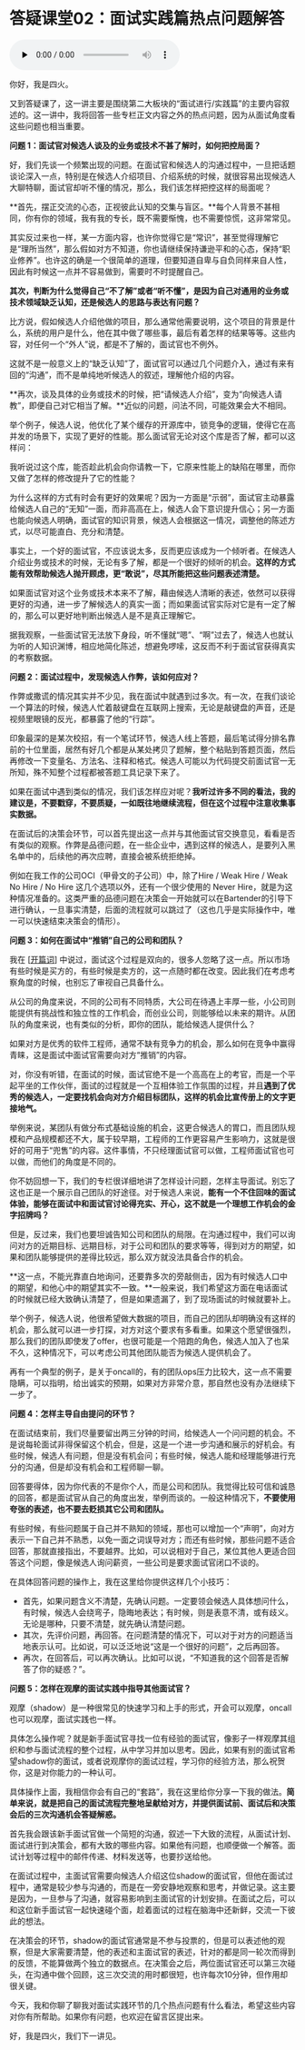 # 答疑课堂02：面试实践篇热点问题解答

<audio id="audio" title="答疑课堂02：面试实践篇热点问题解答" controls="" preload="none"><source id="mp3" src="https://static001.geekbang.org/resource/audio/57/d5/5731b3a6d17e50a2824ca6a15afa8bd5.mp3"></audio>

你好，我是四火。

又到答疑课了，这一讲主要是围绕第二大板块的“面试进行/实践篇”的主要内容叙述的。这一讲中，我将回答一些专栏正文内容之外的热点问题，因为从面试角度看这些问题也相当重要。

**问题 1：面试官对候选人谈及的业务或技术不甚了解时，如何把控局面？**

好，我们先谈一个频繁出现的问题。在面试官和候选人的沟通过程中，一旦把话题谈论深入一点，特别是在候选人介绍项目、介绍系统的时候，就很容易出现候选人大聊特聊，面试官却听不懂的情况，那么，我们该怎样把控这样的局面呢？

**首先，摆正交流的心态，正视彼此认知的交集与盲区。**每个人背景不甚相同，你有你的领域，我有我的专长，既不需要惭愧，也不需要惊慌，这非常常见。

其实反过来也一样，某一方面内容，也许你觉得它是“常识”，甚至觉得理解它是“理所当然”，那么假如对方不知道，你也请继续保持谦逊平和的心态，保持“职业修养”。也许这的确是一个很简单的道理，但要知道自卑与自负同样来自人性，因此有时候这一点并不容易做到，需要时不时提醒自己。

**其次，判断为什么觉得自己“不了解”或者“听不懂”，是因为自己对通用的业务或技术领域缺乏认知，还是候选人的思路与表达有问题？**

比方说，假如候选人介绍他做的项目，那么通常他需要说明，这个项目的背景是什么，系统的用户是什么，他在其中做了哪些事，最后有着怎样的结果等等。这些内容，对任何一个“外人”说，都是不了解的，面试官也不例外。

这就不是一般意义上的“缺乏认知”了，面试官可以通过几个问题介入，通过有来有回的“沟通”，而不是单纯地听候选人的叙述，理解他介绍的内容。

**再次，谈及具体的业务或技术的时候，把“请候选人介绍”，变为“向候选人请教”，即便自己对它相当了解。**近似的问题，问法不同，可能效果会大不相同。

举个例子，候选人说，他优化了某个缓存的开源库中，锁竞争的逻辑，使得它在高并发的场景下，实现了更好的性能。那么面试官无论对这个库是否了解，都可以这样问：

> 
我听说过这个库，能否趁此机会向你请教一下，它原来性能上的缺陷在哪里，而你又做了怎样的修改提升了它的性能？


为什么这样的方式有时会有更好的效果呢？因为一方面是“示弱”，面试官主动暴露给候选人自己的“无知”一面，而非高高在上，候选人会下意识提升信心；另一方面也能向候选人明确，面试官的知识背景，候选人会根据这一情况，调整他的陈述方式，以尽可能直白、充分和清楚。

事实上，一个好的面试官，不应该说太多，反而更应该成为一个倾听者。在候选人介绍业务或技术的时候，无论有多了解，都是一个很好的倾听的机会。**这样的方式能有效帮助候选人抛开顾虑，更“敢说”，尽其所能把这些问题表述清楚。**

如果面试官对这个业务或技术本来不了解，藉由候选人清晰的表述，依然可以获得更好的沟通，进一步了解候选人的真实一面；而如果面试官实际对它是有一定了解的，那么可以更好地判断出候选人是不是真正理解它。

据我观察，一些面试官无法放下身段，听不懂就“嗯”、“啊”过去了，候选人也就认为听的人知识渊博，相应地简化陈述，想避免啰嗦，这反而不利于面试官获得真实的考察数据。

**问题 2：面试过程中，发现候选人作弊，该如何应对？**

作弊或撒谎的情况其实并不少见，我在面试中就遇到过多次。有一次，在我们谈论一个算法的时候，候选人忙着敲键盘在互联网上搜索，无论是敲键盘的声音，还是视频里眼镜的反光，都暴露了他的“行踪”。

印象最深的是某次校招，有一个笔试环节，候选人线上答题，最后笔试得分排名靠前的十位里面，居然有好几个都是从某处拷贝了题解，整个粘贴到答题页面，然后再修改一下变量名、方法名、注释和格式。候选人可能以为代码提交前面试官一无所知，殊不知整个过程都被答题工具记录下来了。

如果在面试中遇到类似的情况，我们该怎样应对呢？**我听过许多不同的看法，我的建议是，不要戳穿，不要质疑，一如既往地继续流程，但在这个过程中注意收集事实数据。**

在面试后的决策会环节，可以首先提出这一点并与其他面试官交换意见，看看是否有类似的观察。作弊是品德问题，在一些企业中，遇到这样的候选人，是要列入黑名单中的，后续他的再次应聘，直接会被系统拒绝掉。

例如在我工作的公司OCI（甲骨文的子公司）中，除了Hire / Weak Hire / Weak No Hire / No Hire 这几个选项以外，还有一个很少使用的 Never Hire，就是为这种情况准备的。这类严重的品德问题在决策会一开始就可以在Bartender的引导下进行确认，一旦事实清楚，后面的流程就可以跳过了（这也几乎是实际操作中，唯一可以快速结束决策会的情形）。

**问题 3：如何在面试中“推销”自己的公司和团队？**

我在 [[开篇词](https://time.geekbang.org/column/article/359007)] 中说过，面试这个过程是双向的，很多人忽略了这一点。所以市场有些时候是买方的，有些时候是卖方的，这一点随时都在改变。因此我们在考虑考察角度的时候，也别忘了审视自己具备什么。

从公司的角度来说，不同的公司有不同特质，大公司在待遇上丰厚一些，小公司则能提供有挑战性和独立性的工作机会，而创业公司，则能够给以未来的期许。从团队的角度来说，也有类似的分析，即你的团队，能给候选人提供什么？

如果对方是优秀的软件工程师，通常不缺有竞争力的机会，那么如何在竞争中赢得青睐，这是面试中面试官需要向对方“推销”的内容。

对，你没有听错，在面试的时候，面试官绝不是一个高高在上的考官，而是一个平起平坐的工作伙伴，面试的过程就是一个互相体验工作氛围的过程，并且**遇到了优秀的候选人，一定要找机会向对方介绍目标团队，这样的机会比宣传册上的文字更接地气。**

举例来说，某团队有做分布式基础设施的机会，这更合候选人的胃口，而且团队规模和产品规模都还不大，属于较早期，工程师的工作更容易产生影响力，这就是很好的可用于“兜售”的内容。这件事情，不只经理面试官可以做，工程师面试官也可以做，而他们的角度是不同的。

你不妨回想一下，我们的专栏很详细地讲了怎样设计问题，怎样主导面试。别忘了这也正是一个展示自己团队的好途径。对于候选人来说，**能有一个不住回味的面试体验，能够在面试中和面试官讨论得充实、开心，这不就是一个理想工作机会的金字招牌吗？**

但是，反过来，我们也要坦诚告知公司和团队的局限。在沟通过程中，我们可以询问对方的近期目标、远期目标，对于公司和团队的要求等等，得到对方的期望，如果和团队能够提供的差得比较远，那么双方就没法具备合作的机会。

**这一点，不能光靠直白地询问，还要靠多次的旁敲侧击，因为有时候选人口中的期望，和他心中的期望其实不一致。**一般来说，我们希望这方面在电话面试的时候就已经大致确认清楚了，但是如果遗漏了，到了现场面试的时候就要补上。

举个例子，候选人说，他很希望做大数据的项目，而自己的团队却明确没有这样的机会，那么就可以进一步打探，对方对这个要求有多看重。如果这个愿望很强烈，那么我们的团队即使发了offer，也很可能是一个陪跑的角色，候选人加入了也呆不久，这种情况下，可以考虑公司其他团队能否为候选人提供机会了。

再有一个典型的例子，是关于oncall的，有的团队ops压力比较大，这一点不需要隐瞒，可以指明，给出诚实的预期，如果对方非常介意，那自然也没有办法继续下一步了。

**问题 4：怎样主导自由提问的环节？**

在面试结束前，我们尽量要留出两三分钟的时间，给候选人一个问问题的机会。不是说每轮面试非得保留这个机会，但是，这是一个进一步沟通和展示的好机会。有些时候，候选人有问题，但是没有机会问；有些时候，候选人能和经理能够进行充分的沟通，但是却没有机会和工程师聊一聊。

回答要得体，因为你代表的不是你个人，而是公司和团队。我觉得比较可信和诚恳的回答，都是面试官从自己的角度出发，举例而谈的。一般这种情况下，**不要使用夸张的表述，也不要去贬损其它公司和团队。**

有些时候，有些问题属于自己并不熟知的领域，那也可以增加一个“声明”，向对方表示一下自己并不熟悉，以免一面之词误导对方；而还有些时候，那些问题不适合回答，那就直接指出，不要越界。比如，可以说相对于自己，某位其他人更适合回答这个问题，像是候选人询问薪资，一些公司是要求面试官闭口不谈的。

在具体回答问题的操作上，我在这里给你提供这样几个小技巧：

- 首先，如果问题含义不清楚，先确认问题。一定要领会候选人具体想问什么，有时候，候选人会绕弯子，隐晦地表达；有时候，则是表意不清，或有歧义。无论是哪种，只要不清楚，就先确认清楚问题。
- 其次，先评价问题，再回答。在问题清楚的情况下，可以对于对方的问题适当地表示认可。比如说，可以泛泛地说“这是一个很好的问题”，之后再回答。
- 再次，在回答后，可以再次确认。比如可以说，“不知道我的这个回答是否解答了你的疑惑？”。

**问题 5：怎样在观摩的面试实践中指导其他面试官？**

观摩（shadow）是一种很常见的快速学习和上手的形式，开会可以观摩，oncall也可以观摩，面试实践也一样。

具体怎么操作呢？就是新手面试官寻找一位有经验的面试官，像影子一样观摩其组织和参与面试流程的整个过程，从中学习并加以思考。因此，如果有别的面试官希望shadow你的面试，或者说观摩你的面试过程，学习你的经验方法，那么祝贺你，这是对你能力的一种认可。

具体操作上面，我相信你会有自己的“套路”，我在这里给你分享一下我的做法。**简单来说，就是把自己的面试流程完整地呈献给对方，并提供面试前、面试后和决策会后的三次沟通机会答疑解惑。**

首先我会跟该新手面试官做一个简短的沟通，叙述一下大致的流程，从面试计划、面试进行到决策会，都有大致的哪些内容。如果他有问题，也顺便做一个解答。面试计划等过程中的邮件传递、材料发送等，也要抄送给他。

在面试过程中，主面试官需要向候选人介绍这位shadow的面试官，但他在面试过程中，通常是较少参与沟通的，而是在一旁安静地观察和思考，并做记录。这主要是因为，一旦参与了沟通，就容易影响到主面试官的计划安排。在面试之后，可以和这位新手面试官一起快速碰个面，趁着面试的过程在脑海中还新鲜，交流一下彼此的想法。

在决策会的环节，shadow的面试官通常是不参与投票的，但是可以表述他的观察，但是大家需要清楚，他的表述和主面试官的表述，针对的都是同一轮次而得到的反馈，不能算做两个独立的数据点。在决策会之后，两位面试官还可以第三次碰头，在沟通中做个回顾，这三次交流的用时都很短，也许每次10分钟，但作用却很关键。

今天，我和你聊了聊我对面试实践环节的几个热点问题有什么看法，希望这些内容对你有所帮助。如果你有问题，也欢迎在留言区提出来。

好，我是四火，我们下一讲见。

